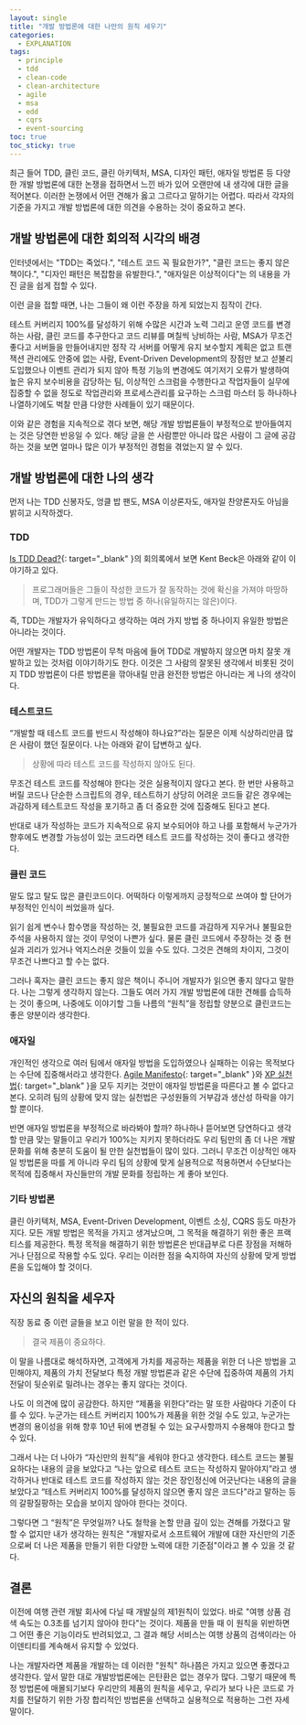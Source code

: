 ```yaml
---
layout: single
title: "개발 방법론에 대한 나만의 원칙 세우기"
categories:
  - EXPLANATION
tags:
  - principle
  - tdd
  - clean-code
  - clean-architecture
  - agile
  - msa
  - edd
  - cqrs
  - event-sourcing
toc: true
toc_sticky: true
---
```


최근 들어 TDD, 클린 코드, 클린 아키텍처, MSA, 디자인 패턴, 애자일 방법론 등 다양한 개발 방법론에 대한 논쟁을 접하면서 느낀 바가 있어 오랜만에 내 생각에 대한 글을 적어본다. 이러한 논쟁에서 어떤 견해가 옳고 그르다고 말하기는 어렵다. 따라서 각자의 기준을 가지고 개발 방법론에 대한 의견을 수용하는 것이 중요하고 본다.

## 개발 방법론에 대한 회의적 시각의 배경

인터넷에서는 "TDD는 죽었다.", "테스트 코드 꼭 필요한가?", "클린 코드는 좋지 않은 책이다.", "디자인 패턴은 복잡함을 유발한다.", "애자일은 이상적이다"는 의 내용을 가진 글을 쉽게 접할 수 있다.

이런 글을 접할 때면, 나는 그들이 왜 이런 주장을 하게 되었는지 짐작이 간다.

테스트 커버리지 100%를 달성하기 위해 수많은 시간과 노력 그리고 운영 코드를 변경하는 사람, 클린 코드를 추구한다고 코드 리뷰를 며칠씩 낭비하는 사람, MSA가 무조건 좋다고 서버들을 만들어내지만 정작 각 서버를 어떻게 유지 보수할지 계획은 없고 트랜잭션 관리에도 안중에 없는 사람, Event-Driven Development의 장점만 보고 섣불리 도입했으나 이벤트 관리가 되지 않아 특정 기능의 변경에도 여기저기 오류가 발생하여 높은 유지 보수비용을 감당하는 팀, 이상적인 스크럼을 수행한다고 작업자들이 실무에 집중할 수 없을 정도로 작업관리와 프로세스관리를 요구하는 스크럼 마스터 등 하나하나 나열하기에도 벅찰 만큼 다양한 사례들이 있기 때문이다.

이와 같은 경험을 지속적으로 겪다 보면, 해당 개발 방법론들이 부정적으로 받아들여지는 것은 당연한 반응일 수 있다. 해당 글을 쓴 사람뿐만 아니라 많은 사람이 그 글에 공감하는 것을 보면 얼마나 많은 이가 부정적인 경험을 겪었는지 알 수 있다.

## 개발 방법론에 대한 나의 생각

먼저 나는 TDD 신봉자도, 엉클 밥 팬도, MSA 이상론자도, 애자일 찬양론자도 아님을 밝히고 시작하겠다.

### TDD

[Is TDD Dead?](https://martinfowler.com/articles/is-tdd-dead/){: target="\_blank" }의 회의록에서 보면 Kent Beck은 아래와 같이 이야기하고 있다.

> 프로그래머들은 그들이 작성한 코드가 잘 동작하는 것에 확신을 가져야 마땅하며, TDD가 그렇게 만드는 방법 중 하나(유일하지는 않은)이다.

즉, TDD는 개발자가 유익하다고 생각하는 여러 가지 방법 중 하나이지 유일한 방법은 아니라는 것이다.

어떤 개발자는 TDD 방법론이 무척 마음에 들어 TDD로 개발하지 않으면 마치 잘못 개발하고 있는 것처럼 이야기하기도 한다. 이것은 그 사람의 잘못된 생각에서 비롯된 것이지 TDD 방법론이 다른 방법론을 깎아내릴 만큼 완전한 방법은 아니라는 게 나의 생각이다.

### 테스트코드

“개발할 때 테스트 코드를 반드시 작성해야 하나요?”라는 질문은 이제 식상하리만큼 많은 사람이 했던 질문이다. 나는 아래와 같이 답변하고 싶다.

> 상황에 따라 테스트 코드를 작성하지 않아도 된다.

무조건 테스트 코드를 작성해야 한다는 것은 실용적이지 않다고 본다. 한 번만 사용하고 버릴 코드나 단순한 스크립트의 경우, 테스트하기 상당히 어려운 코드들 같은 경우에는 과감하게 테스트코드 작성을 포기하고 좀 더 중요한 것에 집중해도 된다고 본다.

반대로 내가 작성하는 코드가 지속적으로 유지 보수되어야 하고 나를 포함해서 누군가가 향후에도 변경할 가능성이 있는 코드라면 테스트 코드를 작성하는 것이 좋다고 생각한다.

### 클린 코드

말도 많고 탈도 많은 클린코드이다. 어떡하다 이렇게까지 긍정적으로 쓰여야 할 단어가 부정적인 인식이 씌었을까 싶다.

읽기 쉽게 변수나 함수명을 작성하는 것, 불필요한 코드를 과감하게 지우거나 불필요한 주석을 사용하지 않는 것이 무엇이 나쁜가 싶다. 물론 클린 코드에서 주장하는 것 중 현실과 괴리가 있거나 억지스러운 것들이 있을 수도 있다. 그것은 견해의 차이지, 그것이 무조건 나쁘다고 할 수는 없다.

그러나 혹자는 클린 코드는 좋지 않은 책이니 주니어 개발자가 읽으면 좋지 않다고 말한다. 나는 그렇게 생각하지 않는다. 그들도 여러 가지 개발 방법론에 대한 견해를 습득하는 것이 좋으며, 나중에도 이야기할 그들 나름의 “원칙”을 정립할 양분으로 클린코드는 좋은 양분이라 생각한다.

### 애자일

개인적인 생각으로 여러 팀에서 애자일 방법을 도입하였으나 실패하는 이유는 목적보다는 수단에 집중해서라고 생각한다. [Agile Manifesto](https://agilemanifesto.org/){: target="\_blank" }와 [XP 실천법](https://en.wikipedia.org/wiki/Extreme_programming_practices){: target="\_blank" }을 모두 지키는 것만이 애자일 방법론을 따른다고 볼 수 없다고 본다. 오히려 팀의 상황에 맞지 않는 실천법은 구성원들의 거부감과 생산성 하락을 야기할 뿐이다.

반면 애자일 방법론을 부정적으로 바라봐야 할까? 하나하나 뜯어보면 당연하다고 생각할 만큼 맞는 말들이고 우리가 100%는 지키지 못하더라도 우리 팀만의 좀 더 나은 개발 문화를 위해 충분히 도움이 될 만한 실천법들이 많이 있다. 그러니 무조건 이상적인 애자일 방법론을 따를 게 아니라 우리 팀의 상황에 맞게 실용적으로 적용하면서 수단보다는 목적에 집중해서 자신들만의 개발 문화를 정립하는 게 좋아 보인다.

### 기타 방법론

클린 아키텍처, MSA, Event-Driven Development, 이벤트 소싱, CQRS 등도 마찬가지다. 모든 개발 방법은 목적을 가지고 생겨났으며, 그 목적을 해결하기 위한 좋은 프랙티스를 제공한다. 특정 목적을 해결하기 위한 방법론은 반대급부로 다른 장점을 저해하거나 단점으로 작용할 수도 있다. 우리는 이러한 점을 숙지하여 자신의 상황에 맞게 방법론을 도입해야 할 것이다.

## 자신의 원칙을 세우자

직장 동료 중 이런 글들을 보고 이런 말을 한 적이 있다.

> 결국 제품이 중요하다.

이 말을 나름대로 해석하자면, 고객에게 가치를 제공하는 제품을 위한 더 나은 방법을 고민해야지, 제품의 가치 전달보다 특정 개발 방법론과 같은 수단에 집중하여 제품의 가치 전달이 뒷순위로 밀려나는 경우는 좋지 않다는 것이다.

나도 이 의견에 많이 공감한다. 하지만 “제품을 위한다”라는 말 또한 사람마다 기준이 다를 수 있다. 누군가는 테스트 커버리지 100%가 제품을 위한 것일 수도 있고, 누군가는 변경의 용이성을 위해 향후 10년 뒤에 변경될 수 있는 요구사항까지 수용해야 한다고 할 수 있다.

그래서 나는 더 나아가 “자신만의 원칙”을 세워야 한다고 생각한다. 테스트 코드는 불필요하다는 내용의 글을 보았다고 “나는 앞으로 테스트 코드는 작성하지 말아야지”라고 생각하거나 반대로 테스트 코드를 작성하지 않는 것은 장인정신에 어긋난다는 내용의 글을 보았다고 “테스트 커버리지 100%를 달성하지 않으면 좋지 않은 코드다"라고 말하는 등의 갈팡질팡하는 모습을 보이지 않아야 한다는 것이다.

그렇다면 그 “원칙”은 무엇일까? 나도 철학을 논할 만큼 깊이 있는 견해를 가졌다고 말할 수 없지만 내가 생각하는 원칙은 "개발자로서 소프트웨어 개발에 대한 자신만의 기준으로써 더 나은 제품을 만들기 위한 다양한 노력에 대한 기준점"이라고 볼 수 있을 것 같다.

## 결론

이전에 여행 관련 개발 회사에 다닐 때 개발실의 제1원칙이 있었다. 바로 "여행 상품 검색 속도는 0.3초를 넘기지 않아야 한다"는 것이다. 제품을 만들 때 이 원칙을 위반하면 그 어떤 좋은 기능이라도 반려되었고, 그 결과 해당 서비스는 여행 상품의 검색이라는 아이덴티티를 계속해서 유지할 수 있었다.

나는 개발자라면 제품을 개발하는 데 이러한 "원칙" 하나쯤은 가지고 있으면 좋겠다고 생각한다. 앞서 말한 대로 개발방법론에는 은탄환은 없는 경우가 많다. 그렇기 때문에 특정 방법론에 매몰되기보다 우리만의 제품의 원칙을 세우고, 우리가 보다 나은 코드로 가치를 전달하기 위한 가장 합리적인 방법론을 선택하고 실용적으로 적용하는 그런 자세 말이다.
